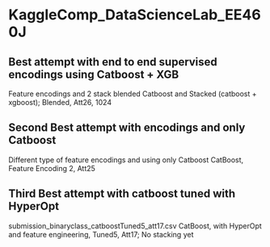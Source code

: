 # KaggleComp_DataScienceLab_EE460J

## Best attempt with end to end supervised encodings using Catboost + XGB

Feature encodings and 2 stack blended
Catboost and Stacked (catboost + xgboost); Blended, Att26, 1024

## Second Best attempt with encodings and only Catboost

Different type of feature encodings and using only Catboost
CatBoost, Feature Encoding 2, Att25

## Third Best attempt with catboost tuned with HyperOpt
submission_binaryclass_catboostTuned5_att17.csv
CatBoost, with HyperOpt and feature engineering, Tuned5, Att17; No stacking yet

